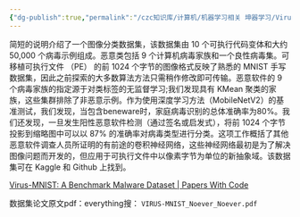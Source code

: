 ```yaml
---
{"dg-publish":true,"permalink":"/czc知识库/计算机/机器学习相关 坤器学习/Virus-MNIST：基准恶意软件数据集 （图像分类数据集）/","dgPassFrontmatter":true,"created":"2024-06-18T17:45:21.155+08:00","updated":"2024-12-08T12:21:39.541+08:00"}
---
```



简短的说明介绍了一个图像分类数据集，该数据集由 10 个可执行代码变体和大约 50,000 个病毒示例组成。恶意类包括 9 个计算机病毒家族和一个良性病毒集。可移植可执行文件 （PE） 的前 1024 个字节的图像格式反映了熟悉的 MNIST 手写数据集，因此之前探索的大多数算法方法只需稍作修改即可传输。恶意软件的 9 个病毒家族的指定源于对类标签的无监督学习;我们发现具有 KMean 聚类的家族，这些集群排除了非恶意示例。作为使用深度学习方法（MobileNetV2）的基准测试，我们发现，当包含beneware时，家庭病毒识别的总体准确率为80%。我们还发现，一旦发生阳性恶意软件检测（通过签名或启发式），将前 1024 个字节投影到缩略图中可以以 87% 的准确率对病毒类型进行分类。这项工作概括了其他恶意软件调查人员所证明的有前途的卷积神经网络，这些神经网络最初是为了解决图像问题而开发的，但应用于可执行文件中以像素字节为单位的新抽象域。该数据集可在 Kaggle 和 Github 上找到。

[Virus-MNIST: A Benchmark Malware Dataset | Papers With Code](https://paperswithcode.com/paper/virus-mnist-a-benchmark-malware-dataset)

数据集论文原文pdf：everything搜：
`VIRUS-MNIST_Noever_Noever.pdf`